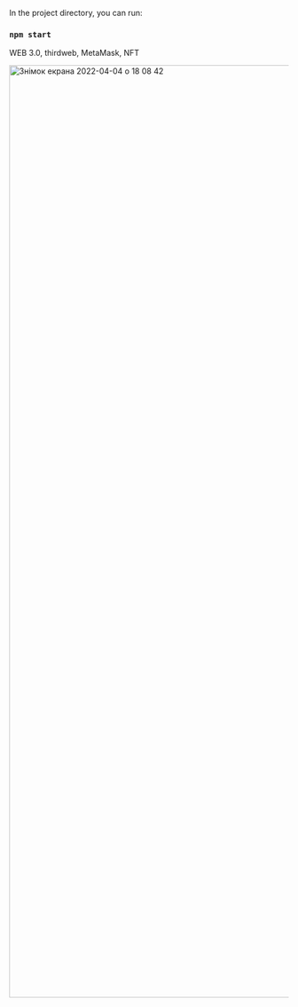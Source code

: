 
In the project directory, you can run:

### `npm start`

WEB 3.0, thirdweb, MetaMask, NFT
 
<img width="1680" alt="Знімок екрана 2022-04-04 о 18 08 42" src="https://user-images.githubusercontent.com/88762285/161574381-8b0cfb69-6c01-4ae9-b91b-ad54f3f99e41.png">
